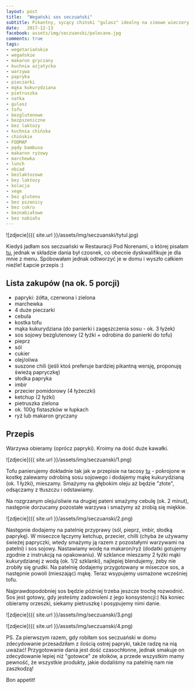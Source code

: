 ```yaml
---
layout: post
title:  "Wegański sos seczuański"
subtitle: Pikantny, sycący chiński "gulasz" idealny na zimowe wieczory.
date:   2017-12-13
facebook: assets/img/seczuanski/polecane.jpg
comments: true
tags:
- wegetariańskie
- wegańskie
- makaron gryczany
- kuchnia azjatycka
- warzywa
- papryka
- pieczarki
- mąka kukurydziana
- pietruszka
- natka
- gulasz
- tofu
- bezglutenowe
- bezpszeniczne
- bez laktozy
- kuchnia chińska
- chińskie
- FODMAP
- pędy bambusa
- makaron ryżowy
- marchewka
- lunch
- obiad
- bezlaktozowe
- bez laktozy
- kolacja
- vege
- bez glutenu
- bez pszenicy
- bez cukru
- beznabiałowe
- bez nabiału
---
```


![zdjecie]({{ site.url }}/assets/img/seczuanski/tytul.jpg)

Kiedyś jadłam sos seczuański w Restauracji Pod Norenami, o której pisałam [tu](http://pokarmlove.com.pl/pod-norenami-romantyczna-kolacja-w-krakowie/), jednak w składzie dania był czosnek, co obecnie dyskwalifikuje je dla mnie z menu. Spóbowałam jednak odtworzyć je w domu i wyszło całkiem nieźle! Łapcie przepis :)

## Lista zakupów (na ok. 5 porcji)

* papryki: żółta, czerwona i zielona 
* marchewka
* 4 duże pieczarki
* cebula
* kostka tofu
* mąka kukurydziana (do panierki i zagęszczenia sosu - ok. 3 łyżek)
* sos sojowy bezglutenowy (2 łyżki + odrobina do panierki do tofu)
* pieprz
* sól
* cukier
* olej/oliwa
* suszone chili (jeśli ktoś preferuje bardziej pikantną wersję, proponuję świeżą papryczkę)
* słodka papryka
* imbir
* przecier pomidorowy (4 łyżeczki)
* ketchup (2 łyżki)
* pietruszka zielona
* ok. 100g fistaszków w łupkach
* ryż lub makaron gryczany

## Przepis

Warzywa obieramy (oprócz papryki). Kroimy na dość duże kawałki.

![zdjecie]({{ site.url }}/assets/img/seczuanski/1.png)

Tofu panierujemy dokładnie tak jak w przepisie na tacosy [tu](http://pokarmlove.com.pl/moje-ukochane-tacos/) - pokrojone w kostkę zalewamy odrobiną sosu sojowego i dodajemy mąkę kukurydzianą (ok. 1 łyżki), mieszamy. Smażymy na głębokim oleju aż będzie "złote", odsączamy z tłuszczu i odstawiamy.

Na rozgrzanym oleju/oliwie na drugiej pateni smażymy cebulę (ok. 2 minut), następnie dorzucamy pozostałe warzywa i smażymy aż zrobią się miękkie.

![zdjecie]({{ site.url }}/assets/img/seczuanski/2.png)

Następnie dodajemy na patelnię przyprawy (sól, pieprz, imbir, słodką paprykę). W miseczce łączymy ketchup, przecier, chilli (chyba że używamy świeżej papryczki, wtedy smażymy ją razem z pozostałymi warzywami na patelni) i sos sojowy. Nastawiamy wodę na makaron/ryż (dodatki gotujemy zgodnie z instrukcją na opakowaniu). W szklance mieszamy 2 łyżki mąki kukurydzianej z wodą (ok. 1/2 szklanki), najlepiej blendujemy, żeby nie zrobiły się grudki. Na patelnię dodajemy przygotowany w miseczce sos, a następnie powoli (mieszając) mąkę. Teraz wsypujemy usmażone wcześniej tofu. 

Najprawdopodobniej sos będzie później trzeba jeszcze trochę rozwodnić. 
Sos jest gotowy, gdy jesteśmy zadowoleni z jego konsystencji:)
Na koniec obieramy orzeszki, siekamy pietruszkę i posypujemy nimi danie.

![zdjecie]({{ site.url }}/assets/img/seczuanski/3.png)

![zdjecie]({{ site.url }}/assets/img/seczuanski/4.png)

PS. Za pierwszym razem, gdy robiłam sos seczuański w domu zdecydowanie przesadziłam z ilością ostrej papryki, także radzę na nią uważać! Przygotowanie dania jest dość czasochłonne, jednak smakuje on zdecydowanie lepiej niż "gotowce" ze słoików, a przede wszystkim mamy pewność, że wszystkie produkty, jakie dodaliśmy na patelnię nam nie zaszkodzą!

Bon appetit!

